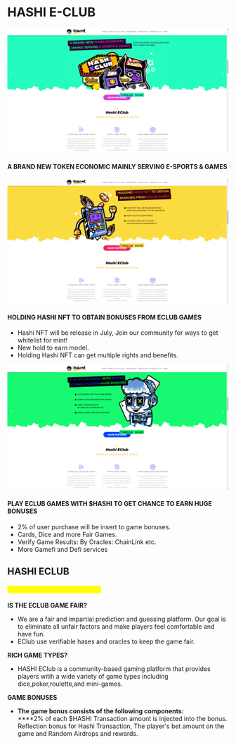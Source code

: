 # HASHI E-CLUB

![](../.gitbook/assets/1.png)

#### A BRAND NEW TOKEN ECONOMIC MAINLY SERVING E-SPORTS & GAMES

![](../.gitbook/assets/2.png)

#### HOLDING HASHI NFT TO OBTAIN BONUSES FROM ECLUB GAMES

* Hashi NFT will be release in July, Join our community for ways to get whitelist for mint!
* New hold to earn model.
* Holding Hashi NFT can get multiple rights and benefits.

![](../.gitbook/assets/3.png)

#### PLAY ECLUB GAMES WITH $HASHI TO GET CHANCE TO EARN HUGE BONUSES

* 2% of user purchase will be insert to game bonuses.
* Cards, Dice and more Fair Games.
* Verify Game Results: By Oracles: ChainLink etc.
* More Gamefi and Defi services

## HASHI ECLUB

#### <mark style="color:yellow;">Mainly serving Esport & Games</mark>

**IS THE ECLUB GAME FAIR?**

* We are a fair and impartial prediction and guessing platform. Our goal is to eliminate all unfair factors and make players feel comfortable and have fun.
* EClub use verifiable hases and oracles to keep the game fair.

**RICH GAME TYPES?**

* HASHI EClub is a community-based gaming platform that provides players witih a wide variety of game types including dice,poker,roulette,and mini-games.

**GAME BONUSES**

* **The game bonus consists of the following components:**\
  ****2% of each $HASHI Transaction amount is injected into the bonus. Reflection bonus for Hashi Transaction, The player's bet amount on the game and Random Airdrops and rewards.
